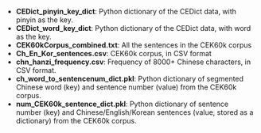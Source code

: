 
- **CEDict_pinyin_key_dict**: Python dictionary of the CEDict data, with pinyin as the key.
- **CEDict_word_key_dict**: Python dictionary of the CEDict data, with word as the key.
- **CEK60kCorpus_combined.txt**: All the sentences in the CEK60k corpus
- **Ch_En_Kor_sentences.csv**: CEK60k corpus, in CSV format
- **chn_hanzi_frequency.csv**: Frequency of 8000+ Chinese characters, in CSV format.
- **ch_word_to_sentencenum_dict.pkl**: Python dictionary of segmented Chinese word (key) and sentence number (value) from the CEK60k corpus.
- **num_CEK60k_sentence_dict.pkl**: Python dictionary of sentence number (key) and Chinese/English/Korean sentences (value, stored as a dictionary) from the CEK60k corpus.
